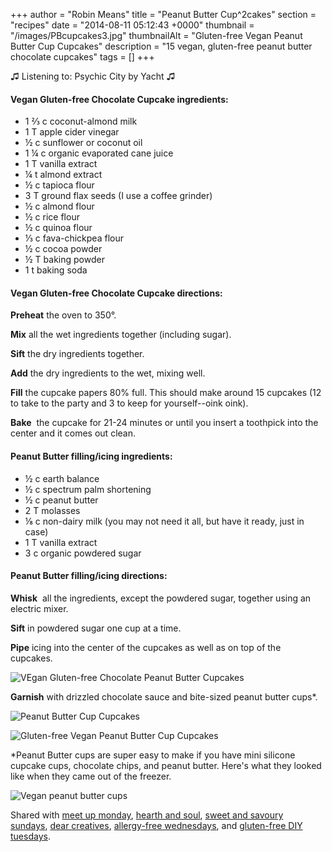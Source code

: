 +++
author = "Robin Means"
title = "Peanut Butter Cup^2cakes"
section = "recipes"
date = "2014-08-11 05:12:43 +0000"
thumbnail = "/images/PBcupcakes3.jpg"
thumbnailAlt = "Gluten-free Vegan Peanut Butter Cup Cupcakes"
description = "15 vegan, gluten-free peanut butter chocolate cupcakes"
tags = []
+++

♫&nbsp;Listening to: Psychic City by Yacht ♫



#### Vegan Gluten-free Chocolate Cupcake ingredients:

- 1 ⅔ c coconut-almond milk
- 1 T apple cider vinegar
- ½ c sunflower or coconut oil
- 1 ¼ c organic evaporated cane juice
- 1 T vanilla extract
- ¼ t almond extract
- ½ c tapioca flour
- 3 T ground flax seeds (I use a coffee grinder)
- ½ c almond flour
- ½ c rice flour
- ½ c quinoa flour
- ⅓ c fava-chickpea flour
- ½ c cocoa powder
- ½ T baking powder
- 1 t baking soda



#### Vegan Gluten-free Chocolate Cupcake directions:

**Preheat** the oven to 350°.

**Mix** all the wet ingredients together (including sugar).

**Sift** the dry ingredients together.

**Add** the dry ingredients to the wet, mixing well.

**Fill** the cupcake papers 80% full. This should make around 15 cupcakes (12 to take to the party and 3 to keep for yourself--oink oink).

**Bake** &nbsp;the cupcake for 21-24 minutes or until you insert a toothpick into the center and it comes out clean.





#### Peanut Butter filling/icing ingredients:

- ½ c&nbsp;earth balance
- ½ c spectrum palm shortening
- ½ c peanut butter
- 2 T molasses
- ⅛ c&nbsp;non-dairy milk (you may not need it all, but have it ready, just in case)
- 1 T&nbsp;vanilla extract
- 3 c organic powdered sugar



#### Peanut Butter filling/icing directions:

**Whisk** &nbsp;all the ingredients, except the powdered sugar, together using an electric mixer.

**Sift** in powdered sugar one cup at a time.

**Pipe** icing into the center of the cupcakes as well as on top of the cupcakes.

![VEgan Gluten-free Chocolate Peanut Butter Cupcakes](/images/PBcupcakes1.jpg)

**Garnish** with drizzled chocolate sauce and bite-sized peanut butter cups\*.

![Peanut Butter Cup Cupcakes](/images/PBcupcakes2.jpg)

![Gluten-free Vegan Peanut Butter Cup Cupcakes](/images/PBcupcakes3.jpg)

\*Peanut Butter cups are super easy to make if you have mini silicone cupcake cups, chocolate chips, and peanut butter. Here's what they looked like when they came out of the freezer.

![Vegan peanut butter cups](/images/PBcups.jpg)



Shared with [meet up monday](http://jennymaire.blogspot.com/),&nbsp;[hearth and soul](http://apriljharris.com/2014/08/hearth-soul-hop-august-18/), [sweet and savoury sundays](http://www.cupcakerys.com/),&nbsp;[dear creatives](http://www.dearcreatives.com/inspiration-spotlight-party-linkup-107-crafts-diy-decor-recipes/), [allergy-free wednesdays](http://www.tessadomesticdiva.com/2015/05/allergy-free-wednesday-167.html), and [gluten-free DIY tuesdays](http://www.allergyfreealaska.com/2014/08/25/gluten-free-diy-tuesday-8-26-2014/).

